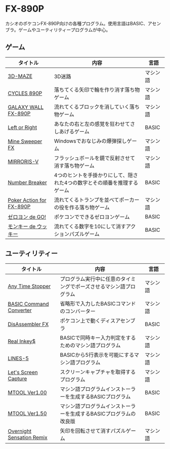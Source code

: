 # FX-890P

カシオのポケコンFX-890P向けの各種プログラム。使用言語はBASIC、アセンブラ。ゲームやユーティリティープログラムが中心。

## ゲーム

| タイトル | 内容 | 言語 |
| --- | --- | --- |
| [3D-MAZE](3d-maze/readme.md) | 3D迷路 | マシン語 |
| [CYCLES 890P](cycles-890p/readme.md) | 落ちてくる矢印で輪を作り消す落ち物ゲーム | マシン語 |
| [GALAXY WALL FX-890P](galaxy-wall-fx-890p/readme.md) | 流れてくるブロックを消していく落ち物ゲーム | マシン語 |
| [Left or Right](left-or-right/readme.md) | あなたの右と左の感覚を狂わせてさしあげるゲーム | BASIC |
| [Mine Sweeper FX](mine-sweeper-fx/readme.md) | Windowsでおなじみの爆弾探しゲーム | マシン語 |
| [MIRRORIS-V](mirroris-v/readme.md) | フラッシュボールを鏡で反射させて消す落ち物ゲーム | マシン語 |
| [Number Breaker](number-breaker/readme.md) | 4つのヒントを手掛かりにして、隠された4つの数字とその順番を推理するゲーム | BASIC |
| [Poker Action for FX-890P](poker-action/readme.md) | 流れてくるトランプを並べてポーカーの役を作る落ち物ゲーム | マシン語 |
| [ゼロヨン de GO!](zero-yon-de-go/readme.md) | ポケコンでできるゼロヨンゲーム | BASIC |
| [モンキー de ウッキー](monkey/readme.md) | 流れてくる数字を10にして消すアクションパズルゲーム | BASIC |

## ユーティリティー

| タイトル | 内容 | 言語 |
| --- | --- | --- |
| [Any Time Stopper](any-time-stopper/readme.md) | プログラム実行中に任意のタイミングでポーズさせるマシン語プログラム | マシン語 |
| [BASIC Command Converter](basic-command-converter/readme.md) | 省略形で入力したBASICコマンドのコンバーター | マシン語 |
| [DisAssembler FX](disassembler-fx/readme.md) | ポケコン上で動くディスアセンブラ | BASIC |
| [Real Inkey$](real-inkey/readme.md) | BASICで同時キー入力判定をするためのマシン語プログラム | マシン語 |
| [LINES-5](lines5/readme.md) | BASICから5行表示を可能にするマシン語プログラム | マシン語 |
| [Let's Screen Capture](lets-screen-capture/readme.md) | スクリーンキャプチャを取得するプログラム | マシン語 |
| [MTOOL Ver1.00](mtool100/readme.md) | マシン語プログラムインストーラーを生成するBASICプログラム | BASIC |
| [MTOOL Ver1.50](mtool150/readme.md) | マシン語プログラムインストーラーを生成するBASICプログラムの改良版 | BASIC |
| [Overnight Sensation Remix](overnight-sensation-remix/readme.md) | 矢印を回転させて消すパズルゲーム | マシン語 |
